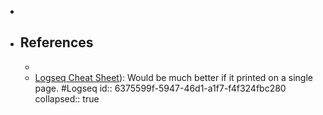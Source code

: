 -
- ## References
	-
	- [Logseq Cheat Sheet](https://cheatography.com/bgrolleman/cheat-sheets/logseq/)): Would be much better if it printed on a single page. #Logseq
	  id:: 6375599f-5947-46d1-a1f7-f4f324fbc280
	  collapsed:: true